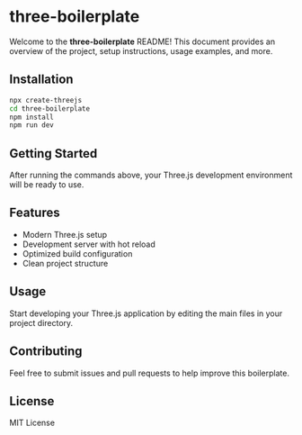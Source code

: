 # three-boilerplate

Welcome to the **three-boilerplate** README! This document provides an overview of the project, setup instructions, usage examples, and more.

## Installation

```bash
npx create-threejs
cd three-boilerplate
npm install
npm run dev
```

## Getting Started

After running the commands above, your Three.js development environment will be ready to use.

## Features

- Modern Three.js setup
- Development server with hot reload
- Optimized build configuration
- Clean project structure

## Usage

Start developing your Three.js application by editing the main files in your project directory.

## Contributing

Feel free to submit issues and pull requests to help improve this boilerplate.

## License

MIT License

